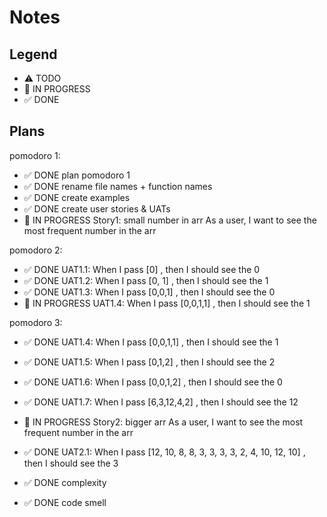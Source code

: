# Notes

## Legend

- ⚠ TODO
- 🚧 IN PROGRESS
- ✅ DONE

## Plans

pomodoro 1:

- ✅ DONE plan pomodoro 1
- ✅ DONE rename file names + function names
- ✅ DONE create examples
- ✅ DONE create user stories & UATs
- 🚧 IN PROGRESS Story1: small number in arr
  As a user, I want to see the most frequent number in the arr

pomodoro 2:

- ✅ DONE UAT1.1: When I pass [0] , then I should see the 0
- ✅ DONE UAT1.2: When I pass [0, 1] , then I should see the 1
- ✅ DONE UAT1.3: When I pass [0,0,1] , then I should see the 0
- 🚧 IN PROGRESS UAT1.4: When I pass [0,0,1,1] , then I should see the 1

pomodoro 3:

- ✅ DONE UAT1.4: When I pass [0,0,1,1] , then I should see the 1
- ✅ DONE UAT1.5: When I pass [0,1,2] , then I should see the 2
- ✅ DONE UAT1.6: When I pass [0,0,1,2] , then I should see the 0
- ✅ DONE UAT1.7: When I pass [6,3,12,4,2] , then I should see the 12

- 🚧 IN PROGRESS Story2: bigger arr
  As a user, I want to see the most frequent number in the arr

- ✅ DONE UAT2.1: When I pass [12, 10, 8, 8, 3, 3, 3, 3, 2, 4, 10, 12, 10] , then I should see the 3
- ✅ DONE complexity
- ✅ DONE code smell
